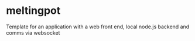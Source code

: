 meltingpot
==========

Template for an application with a web front end, local node.js backend and comms via websocket

